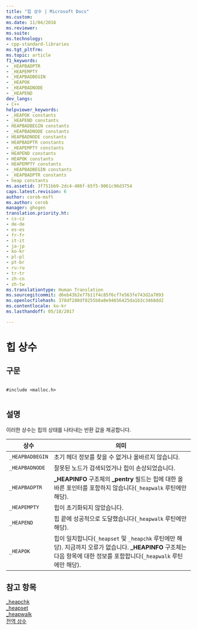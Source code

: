 ```yaml
---
title: "힙 상수 | Microsoft Docs"
ms.custom: 
ms.date: 11/04/2016
ms.reviewer: 
ms.suite: 
ms.technology:
- cpp-standard-libraries
ms.tgt_pltfrm: 
ms.topic: article
f1_keywords:
- _HEAPBADPTR
- _HEAPEMPTY
- _HEAPBADBEGIN
- _HEAPOK
- _HEAPBADNODE
- _HEAPEND
dev_langs:
- C++
helpviewer_keywords:
- _HEAPOK constants
- _HEAPEND constants
- HEAPBADBEGIN constants
- _HEAPBADNODE constants
- HEAPBADNODE constants
- HEAPBADPTR constants
- _HEAPEMPTY constants
- HEAPEND constants
- HEAPOK constants
- HEAPEMPTY constants
- _HEAPBADBEGIN constants
- _HEAPBADPTR constants
- heap constants
ms.assetid: 3f751bb9-2dc4-486f-b5f5-9061c96d3754
caps.latest.revision: 6
author: corob-msft
ms.author: corob
manager: ghogen
translation.priority.ht:
- cs-cz
- de-de
- es-es
- fr-fr
- it-it
- ja-jp
- ko-kr
- pl-pl
- pt-br
- ru-ru
- tr-tr
- zh-cn
- zh-tw
ms.translationtype: Human Translation
ms.sourcegitcommit: d6eb43b2e77b11f4c85f6cf7e563fe743d2a7093
ms.openlocfilehash: 378df280df8255b8a8e94656425da1b3c3468dd2
ms.contentlocale: ko-kr
ms.lasthandoff: 05/18/2017

---
```

# <a name="heap-constants"></a>힙 상수
## <a name="syntax"></a>구문  
  
```  
  
#include <malloc.h>  
  
```  
  
## <a name="remarks"></a>설명  
 이러한 상수는 힙의 상태를 나타내는 반환 값을 제공합니다.  
  
|상수|의미|  
|--------------|-------------|  
|`_HEAPBADBEGIN`|초기 헤더 정보를 찾을 수 없거나 올바르지 않습니다.|  
|`_HEAPBADNODE`|잘못된 노드가 검색되었거나 힙이 손상되었습니다.|  
|`_HEAPBADPTR`|**_HEAPINFO** 구조체의 **_pentry** 필드는 힙에 대한 올바른 포인터를 포함하지 않습니다(`_heapwalk` 루틴에만 해당).|  
|`_HEAPEMPTY`|힙이 초기화되지 않았습니다.|  
|`_HEAPEND`|힙 끝에 성공적으로 도달했습니다(`_heapwalk` 루틴에만 해당).|  
|`_HEAPOK`|힙이 일치합니다(`_heapset` 및 `_heapchk` 루틴에만 해당). 지금까지 오류가 없습니다. **_HEAPINFO** 구조체는 다음 항목에 대한 정보를 포함합니다(`_heapwalk` 루틴에만 해당).|  
  
## <a name="see-also"></a>참고 항목  
 [_heapchk](../c-runtime-library/reference/heapchk.md)   
 [_heapset](../c-runtime-library/heapset.md)   
 [_heapwalk](../c-runtime-library/reference/heapwalk.md)   
 [전역 상수](../c-runtime-library/global-constants.md)
